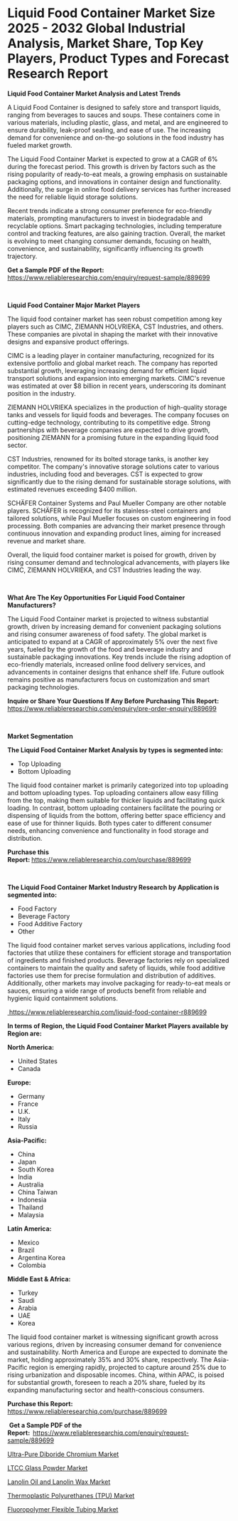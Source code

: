 <p><h1>Liquid Food Container Market Size 2025 - 2032 Global Industrial Analysis, Market Share, Top Key Players, Product Types and Forecast Research Report</h1></p><p><strong>Liquid Food Container Market Analysis and Latest Trends</strong></p>
<p><p>A Liquid Food Container is designed to safely store and transport liquids, ranging from beverages to sauces and soups. These containers come in various materials, including plastic, glass, and metal, and are engineered to ensure durability, leak-proof sealing, and ease of use. The increasing demand for convenience and on-the-go solutions in the food industry has fueled market growth.</p><p>The Liquid Food Container Market is expected to grow at a CAGR of 6% during the forecast period. This growth is driven by factors such as the rising popularity of ready-to-eat meals, a growing emphasis on sustainable packaging options, and innovations in container design and functionality. Additionally, the surge in online food delivery services has further increased the need for reliable liquid storage solutions.</p><p>Recent trends indicate a strong consumer preference for eco-friendly materials, prompting manufacturers to invest in biodegradable and recyclable options. Smart packaging technologies, including temperature control and tracking features, are also gaining traction. Overall, the market is evolving to meet changing consumer demands, focusing on health, convenience, and sustainability, significantly influencing its growth trajectory.</p></p>
<p><strong>Get a Sample PDF of the Report:&nbsp;</strong> <a href="https://www.reliableresearchiq.com/enquiry/request-sample/889699?utm_campaign=2309&utm_medium=2&utm_source=Github&utm_content=ia&utm_term=16022025&utm_id=liquid-food-container">https://www.reliableresearchiq.com/enquiry/request-sample/889699</a></p>
<p>&nbsp;</p>
<p><strong>Liquid Food Container Major Market Players</strong></p>
<p><p>The liquid food container market has seen robust competition among key players such as CIMC, ZIEMANN HOLVRIEKA, CST Industries, and others. These companies are pivotal in shaping the market with their innovative designs and expansive product offerings.</p><p>CIMC is a leading player in container manufacturing, recognized for its extensive portfolio and global market reach. The company has reported substantial growth, leveraging increasing demand for efficient liquid transport solutions and expansion into emerging markets. CIMC's revenue was estimated at over $8 billion in recent years, underscoring its dominant position in the industry.</p><p>ZIEMANN HOLVRIEKA specializes in the production of high-quality storage tanks and vessels for liquid foods and beverages. The company focuses on cutting-edge technology, contributing to its competitive edge. Strong partnerships with beverage companies are expected to drive growth, positioning ZIEMANN for a promising future in the expanding liquid food sector.</p><p>CST Industries, renowned for its bolted storage tanks, is another key competitor. The company's innovative storage solutions cater to various industries, including food and beverages. CST is expected to grow significantly due to the rising demand for sustainable storage solutions, with estimated revenues exceeding $400 million.</p><p>SCHÄFER Container Systems and Paul Mueller Company are other notable players. SCHÄFER is recognized for its stainless-steel containers and tailored solutions, while Paul Mueller focuses on custom engineering in food processing. Both companies are advancing their market presence through continuous innovation and expanding product lines, aiming for increased revenue and market share.</p><p>Overall, the liquid food container market is poised for growth, driven by rising consumer demand and technological advancements, with players like CIMC, ZIEMANN HOLVRIEKA, and CST Industries leading the way.</p></p>
<p>&nbsp;</p>
<p><strong>What Are The Key Opportunities For Liquid Food Container Manufacturers?</strong></p>
<p><p>The Liquid Food Container market is projected to witness substantial growth, driven by increasing demand for convenient packaging solutions and rising consumer awareness of food safety. The global market is anticipated to expand at a CAGR of approximately 5% over the next five years, fueled by the growth of the food and beverage industry and sustainable packaging innovations. Key trends include the rising adoption of eco-friendly materials, increased online food delivery services, and advancements in container designs that enhance shelf life. Future outlook remains positive as manufacturers focus on customization and smart packaging technologies.</p></p>
<p><strong>Inquire or Share Your Questions If Any Before Purchasing This Report:</strong> <a href="https://www.reliableresearchiq.com/enquiry/pre-order-enquiry/889699?utm_campaign=2309&utm_medium=2&utm_source=Github&utm_content=ia&utm_term=16022025&utm_id=liquid-food-container">https://www.reliableresearchiq.com/enquiry/pre-order-enquiry/889699</a></p>
<p>&nbsp;</p>
<p><strong>Market Segmentation</strong></p>
<p><strong>The Liquid Food Container Market Analysis by types is segmented into:</strong></p>
<p><ul><li>Top Uploading</li><li>Bottom Uploading</li></ul></p>
<p><p>The liquid food container market is primarily categorized into top uploading and bottom uploading types. Top uploading containers allow easy filling from the top, making them suitable for thicker liquids and facilitating quick loading. In contrast, bottom uploading containers facilitate the pouring or dispensing of liquids from the bottom, offering better space efficiency and ease of use for thinner liquids. Both types cater to different consumer needs, enhancing convenience and functionality in food storage and distribution.</p></p>
<p><strong>Purchase this Report:&nbsp;</strong><a href="https://www.reliableresearchiq.com/purchase/889699?utm_campaign=2309&utm_medium=2&utm_source=Github&utm_content=ia&utm_term=16022025&utm_id=liquid-food-container">https://www.reliableresearchiq.com/purchase/889699</a></p>
<p>&nbsp;</p>
<p><strong>The Liquid Food Container Market Industry Research by Application is segmented into:</strong></p>
<p><ul><li>Food Factory</li><li>Beverage Factory</li><li>Food Additive Factory</li><li>Other</li></ul></p>
<p><p>The liquid food container market serves various applications, including food factories that utilize these containers for efficient storage and transportation of ingredients and finished products. Beverage factories rely on specialized containers to maintain the quality and safety of liquids, while food additive factories use them for precise formulation and distribution of additives. Additionally, other markets may involve packaging for ready-to-eat meals or sauces, ensuring a wide range of products benefit from reliable and hygienic liquid containment solutions.</p></p>
<p><a href="https://www.reliableresearchiq.com/liquid-food-container-r889699?utm_campaign=2309&utm_medium=2&utm_source=Github&utm_content=ia&utm_term=16022025&utm_id=liquid-food-container">&nbsp;https://www.reliableresearchiq.com/liquid-food-container-r889699</a></p>
<p><strong>In terms of Region, the Liquid Food Container Market Players available by Region are:</strong></p>
<p>
    <p> <strong> North America: </strong>
        <ul>
            <li>United States</li>
            <li>Canada</li>
        </ul>
        </p> 
    <p> <strong> Europe: </strong>
        <ul>
            <li>Germany</li>
            <li>France</li>
            <li>U.K.</li>
            <li>Italy</li>
            <li>Russia</li>
        </ul>
        </p> 
    <p> <strong> Asia-Pacific: </strong>
        <ul>
            <li>China</li>
            <li>Japan</li>
            <li>South Korea</li>
            <li>India</li>
            <li>Australia</li>
            <li>China Taiwan</li>
            <li>Indonesia</li>
            <li>Thailand</li>
            <li>Malaysia</li>
        </ul>
        </p> 
    <p> <strong> Latin America: </strong>
        <ul>
            <li>Mexico</li>
            <li>Brazil</li>
            <li>Argentina Korea</li>
            <li>Colombia</li>
        </ul>
        </p> 
    <p> <strong> Middle East & Africa: </strong>
        <ul>
            <li>Turkey</li>
            <li>Saudi</li>
            <li>Arabia</li>
            <li>UAE</li>
            <li>Korea</li>
        </ul>
    </p>
    </p>
<p><p>The liquid food container market is witnessing significant growth across various regions, driven by increasing consumer demand for convenience and sustainability. North America and Europe are expected to dominate the market, holding approximately 35% and 30% share, respectively. The Asia-Pacific region is emerging rapidly, projected to capture around 25% due to rising urbanization and disposable incomes. China, within APAC, is poised for substantial growth, foreseen to reach a 20% share, fueled by its expanding manufacturing sector and health-conscious consumers.</p></p>
<p><strong>Purchase this Report: </strong><a href="https://www.reliableresearchiq.com/purchase/889699?utm_campaign=2309&utm_medium=2&utm_source=Github&utm_content=ia&utm_term=16022025&utm_id=liquid-food-container">https://www.reliableresearchiq.com/purchase/889699</a></p>
<p>&nbsp;<strong>Get a Sample PDF of the Report:&nbsp;&nbsp;</strong><a href="https://www.reliableresearchiq.com/enquiry/request-sample/889699?utm_campaign=2309&utm_medium=2&utm_source=Github&utm_content=ia&utm_term=16022025&utm_id=liquid-food-container">https://www.reliableresearchiq.com/enquiry/request-sample/889699</a></p>
<p><strong></strong></p>
<p><p><a href="https://www.linkedin.com/pulse/how-61-growth-ultra-pure-diboride-chromium-market-shaped-7pzef?utm_campaign=2309&utm_medium=2&utm_source=Github&utm_content=ia&utm_term=16022025&utm_id=liquid-food-container">Ultra-Pure Diboride Chromium Market</a></p><p><a href="https://www.linkedin.com/pulse/market-study-on11-cagr-forecast-from-2025-2032-offeringsignificant-cogoe?utm_campaign=2309&utm_medium=2&utm_source=Github&utm_content=ia&utm_term=16022025&utm_id=liquid-food-container">LTCC Glass Powder Market</a></p><p><a href="https://www.linkedin.com/pulse/in-depth-analysis-lanolin-oil-wax-market-dynamics-key-trends-nxy1f?utm_campaign=2309&utm_medium=2&utm_source=Github&utm_content=ia&utm_term=16022025&utm_id=liquid-food-container">Lanolin Oil and Lanolin Wax Market</a></p><p><a href="https://www.linkedin.com/pulse/thermoplastic-polyurethanes-tpu-industry-report-examines-nydvf?utm_campaign=2309&utm_medium=2&utm_source=Github&utm_content=ia&utm_term=16022025&utm_id=liquid-food-container">Thermoplastic Polyurethanes (TPU) Market</a></p><p><a href="https://www.linkedin.com/pulse/fluoropolymer-flexible-tubing-market-in-depth-report-size-rpzpf?utm_campaign=2309&utm_medium=2&utm_source=Github&utm_content=ia&utm_term=16022025&utm_id=liquid-food-container">Fluoropolymer Flexible Tubing Market</a></p></p>